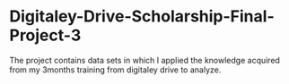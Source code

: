 # Digitaley-Drive-Scholarship-Final-Project-3
The project contains data sets in which I applied the knowledge acquired from my 3months training from digitaley drive to analyze.
